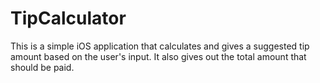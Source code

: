 # TipCalculator
This is a simple iOS application that calculates and gives a suggested tip amount based on the user's input. It also gives out the total amount that should be paid.
